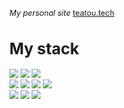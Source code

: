 <i>My personal site </i><span>[teatou.tech](https://teatou.tech)</span>

<h1>My stack</h1>
<div>
  <img src="https://img.icons8.com/color/48/null/golang.png"/>
  <img src="https://img.icons8.com/color/48/null/python--v1.png"/>
  <img src="https://img.icons8.com/color/48/null/sql.png"/>
</div>
<div>
  <img src="https://img.icons8.com/color/48/null/html-5--v1.png"/>
  <img src="https://img.icons8.com/color/48/null/css3.png"/>
  <img src="https://img.icons8.com/color/48/null/javascript--v1.png"/>
  <img src="https://img.icons8.com/color/48/null/react-native.png"/>
<div>
  <img src="https://img.icons8.com/color/48/null/linux--v1.png"/>
  <img src="https://img.icons8.com/color/48/null/visual-studio-code-2019.png"/>
  <img src="https://img.icons8.com/color/48/null/git.png"/>
</div>
